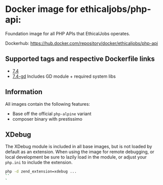 # Docker image for ethicaljobs/php-api: 
Foundation image for all PHP APIs that EthicalJobs operates.

Dockerhub: https://hub.docker.com/repository/docker/ethicaljobs/php-api

## Supported tags and respective Dockerfile links
- [7.4](https://github.com/ethical-jobs/docker-php-api/tree/master/7.4/)
- [7.4-gd](https://github.com/ethical-jobs/docker-php-api/tree/master/7.4-gd/) Includes GD module + required system libs

## Information

All images contain the following features:
 - Base off the official `php-alpine` variant
 - composer binary with prestissimo

## XDebug
The XDebug module is included in all base images, but is not loaded by default as an extension.
When using the image for remote debugging, or local development be sure to lazily load in the module, or adjust your `php.ini` to include the extension.

```bash
php -d zend_extension=xdebug ... 
``
`

